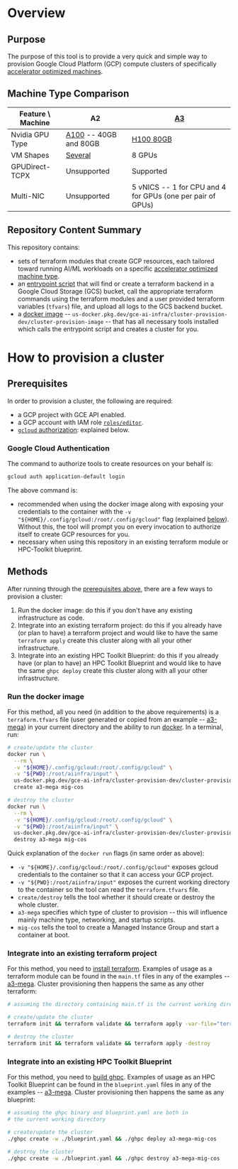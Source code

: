 # Overview

## Purpose

The purpose of this tool is to provide a very quick and simple way to provision
Google Cloud Platform (GCP) compute clusters of specifically
[accelerator optimized machines](https://cloud.google.com/compute/docs/accelerator-optimized-machines).

## Machine Type Comparison

| Feature \ Machine | A2 | [A3](./a3) |
| --- | --- | --- |
| Nvidia GPU Type | [A100](https://www.nvidia.com/en-us/data-center/a100/) -- 40GB and 80GB | [H100 80GB](https://www.nvidia.com/en-us/data-center/h100/) |
| VM Shapes | [Several](https://cloud.google.com/compute/docs/gpus#a100-gpus) | 8 GPUs |
| GPUDirect-TCPX | Unsupported | Supported |
| Multi-NIC | Unsupported | 5 vNICS -- 1 for CPU and 4 for GPUs (one per pair of GPUs) |

## Repository Content Summary

This repository contains:

- sets of terraform modules that create GCP resources, each tailored toward
  running AI/ML workloads on a specific
  [accelerator optimized machine type](https://cloud.google.com/compute/docs/accelerator-optimized-machines).
- an [entrypoint script](./scripts/entrypoint.sh) that will find or create a
  terraform backend in a Google Cloud Storage (GCS) bucket, call the
  appropriate terraform commands using the terraform modules and a user
  provided terraform variables (`tfvars`) file, and upload all logs to the GCS
  backend bucket.
- a [docker image](./Dockerfile) --
  `us-docker.pkg.dev/gce-ai-infra/cluster-provision-dev/cluster-provision-image`
  -- that has all necessary tools installed which calls the entrypoint script
  and creates a cluster for you.

# How to provision a cluster

## Prerequisites

In order to provision a cluster, the following are required:

- a GCP project with GCE API enabled.
- a GCP account with IAM role
  [`roles/editor`](https://cloud.google.com/iam/docs/understanding-roles#basic).
- [`gcloud` authorization](https://cloud.google.com/sdk/docs/authorizing): explained below.

### Google Cloud Authentication

The command to authorize tools to create resources on your behalf is:

```bash
gcloud auth application-default login
```

The above command is:

- recommended when using the docker image along with exposing your credentials
  to the container with the
  `-v "${HOME}/.config/gcloud:/root/.config/gcloud"`
  flag (explained [below](#run-the-docker-image)). Without this, the tool will
  prompt you on every invocation to authorize itself to create GCP resources
  for you.
- necessary when using this repository in an existing terraform module or
  HPC-Toolkit blueprint.

## Methods

After running through the [prerequisites above](#prerequisites), there are a
few ways to provision a cluster:

1. Run the docker image: do this if you don't have any existing infrastructure
  as code.
1. Integrate into an existing terraform project: do this if you already have
  (or plan to have) a terraform project and would like to have the same
  `terraform apply` create this cluster along with all your other
  infrastructure.
1. Integrate into an existing HPC Toolkit Blueprint: do this if you already have
  (or plan to have) an HPC Toolkit Blueprint and would like to have the same
  `ghpc deploy` create this cluster along with all your other infrastructure.

### Run the docker image

For this method, all you need (in addition to the above requirements) is a
`terraform.tfvars` file (user generated or copied from an example --
[a3-mega](./a3-mega/examples)) in your current directory and the ability to run
[docker](https://www.docker.com/). In a terminal, run:

```bash
# create/update the cluster
docker run \
  --rm \
  -v "${HOME}/.config/gcloud:/root/.config/gcloud" \
  -v "${PWD}:/root/aiinfra/input" \
  us-docker.pkg.dev/gce-ai-infra/cluster-provision-dev/cluster-provision-image:latest \
  create a3-mega mig-cos

# destroy the cluster
docker run \
  --rm \
  -v "${HOME}/.config/gcloud:/root/.config/gcloud" \
  -v "${PWD}:/root/aiinfra/input" \
  us-docker.pkg.dev/gce-ai-infra/cluster-provision-dev/cluster-provision-image:latest \
  destroy a3-mega mig-cos
```

Quick explanation of the `docker run` flags (in same order as above):

- `-v "${HOME}/.config/gcloud:/root/.config/gcloud"` exposes gcloud credentials
  to the container so that it can access your GCP project.
- `-v "${PWD}:/root/aiinfra/input"` exposes the current working directory to
  the container so the tool can read the `terraform.tfvars` file.
- `create/destroy` tells the tool whether it should create or destroy the whole
  cluster.
- `a3-mega` specifies which type of cluster to provision -- this will influence mainly machine type, networking, and startup scripts.
- `mig-cos` tells the tool to create a Managed Instance Group and
  start a container at boot.

### Integrate into an existing terraform project

For this method, you need to
[install terraform](https://developer.hashicorp.com/terraform/downloads).
Examples of usage as a terraform module can be found in the `main.tf` files in
any of the examples -- [a3-mega](./a3-mega/examples). Cluster provisioning then happens
the same as any other terraform:

```bash
# assuming the directory containing main.tf is the current working directory

# create/update the cluster
terraform init && terraform validate && terraform apply -var-file="terraform.tfvars"

# destroy the cluster
terraform init && terraform validate && terraform apply -destroy
```

### Integrate into an existing HPC Toolkit Blueprint

For this method, you need to
[build ghpc](https://github.com/GoogleCloudPlatform/hpc-toolkit#quickstart).
Examples of usage as an HPC Toolkit Blueprint can be found in the
`blueprint.yaml` files in any of the examples -- [a3-mega](./a3-mega/examples). Cluster
provisioning then happens the same as any blueprint:

```bash
# assuming the ghpc binary and blueprint.yaml are both in
# the current working directory

# create/update the cluster
./ghpc create -w ./blueprint.yaml && ./ghpc deploy a3-mega-mig-cos

# destroy the cluster
./ghpc create -w ./blueprint.yaml && ./ghpc destroy a3-mega-mig-cos
```
